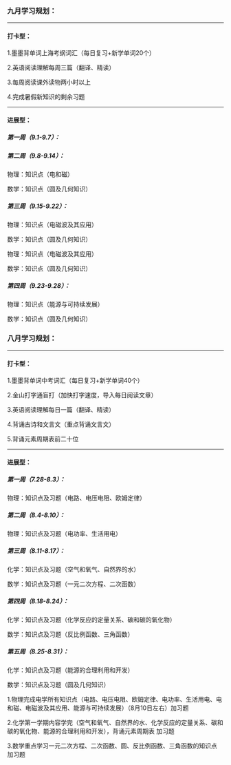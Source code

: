 ### 九月学习规划：

------

#### 打卡型：

1.墨墨背单词上海考纲词汇（每日复习+新学单词20个）

2.英语阅读理解每周三篇（翻译、精读）

3.每周阅读课外读物两小时以上

4.完成暑假新知识的剩余习题

------

#### 进展型：

##### 第一周（9.1-9.7）：

##### 第二周（9.8-9.14）：

物理：知识点（电和磁）

数学：知识点（圆及几何知识）

##### 第三周（9.15-9.22）：

物理：知识点（电磁波及其应用）

数学：知识点（圆及几何知识）

物理：知识点（电磁波及其应用）

数学：知识点（圆及几何知识）

##### 第四周（9.23-9.28）：

物理：知识点（能源与可持续发展）

数学：知识点（圆及几何知识）

### 八月学习规划：

------

#### 打卡型：

 1.墨墨背单词中考词汇（每日复习+新学单词40个）

 2.金山打字通盲打（加快打字速度，导入每日阅读文章）

 3.英语阅读理解每日一篇（翻译、精读）

 4.背诵古诗和文言文（重点背诵文言文）

 5.背诵元素周期表前二十位

------

#### 进展型：

##### 第一周（7.28-8.3）：

物理：知识点及习题（电路、电压电阻、欧姆定律）

##### 第二周（8.4-8.10）：

物理：知识点及习题（电功率、生活用电）

##### 第三周（8.11-8.17）：

化学：知识点及习题（空气和氧气、自然界的水）

数学：知识点及习题（一元二次方程、二次函数）

##### 第四周（8.18-8.24）：

化学：知识点及习题（化学反应的定量关系、碳和碳的氧化物）

数学：知识点及习题（反比例函数、三角函数）

##### 第五周（8.25-8.31）：

化学：知识点及习题（能源的合理利用和开发）

数学：知识点及习题（圆及几何知识）

 1.物理完成电学所有知识点（电路、电压电阻、欧姆定律、电功率、生活用电、电和磁、电磁波及其应用、能源与可持续发展）（8月10日左右）加习题

 2.化学第一学期内容学完（空气和氧气、自然界的水、化学反应的定量关系、碳和碳的氧化物、能源的合理利用和开发），背诵元素周期表 加习题

 3.数学重点学习一元二次方程、二次函数、圆、反比例函数、三角函数的知识点 加习题

